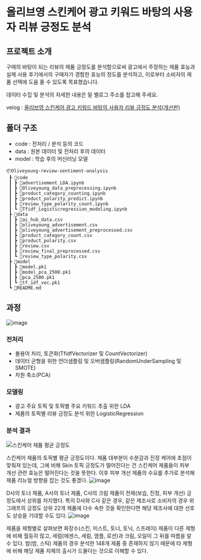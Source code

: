 # 올리브영 스킨케어 광고 키워드 바탕의 사용자 리뷰 긍정도 분석


## 프로젝트 소개
구매의 바탕이 되는 리뷰의 제품 긍정도를 분석함으로써 광고에서 주장하는 제품 효능과 실제 사용 후기에서의 구매자가 경험한 효능의 정도를 분석하고, 이로부터 소비자의 제품 선택에 도움 줄 수 있도록 목표했습니다.

데이터 수집 및 분석의 자세한 내용은 밑 벨로그 주소를 찹고해 주세요.

velog : [올리브영 스킨케어 광고 키워드 바탕의 사용자 리뷰 긍정도 분석(개선판)](https://velog.io/@_chaerry_/%EC%98%AC%EB%A6%AC%EB%B8%8C%EC%98%81-%EC%8A%A4%ED%82%A8%EC%BC%80%EC%96%B4-%EA%B4%91%EA%B3%A0-%ED%82%A4%EC%9B%8C%EB%93%9C-%EB%B0%94%ED%83%95%EC%9D%98-%EC%82%AC%EC%9A%A9%EC%9E%90-%EB%A6%AC%EB%B7%B0-%EA%B8%8D%EC%A0%95%EB%8F%84-%EB%B6%84%EC%84%9D%EA%B0%9C%EC%84%A0%ED%8E%B8)


## 폴더 구조
- code : 전처리 / 분석 등의 코드
- data : 원본 데이터 및 전처리 후의 데이터
- model : 학습 후의 머신러닝 모델
```
📦Oliveyoung-review-sentiment-analysis
 ┣ 📂code
 ┃ ┣ 📜advertisement_LDA.ipynb
 ┃ ┣ 📜Oliveyoung_data_preprocessing.ipynb
 ┃ ┣ 📜product_category_counting.ipynb
 ┃ ┣ 📜product_polarity_predict.ipynb
 ┃ ┣ 📜review_type_polarity_count.ipynb
 ┃ ┗ 📜Tfidf_Logisticregression_modeling.ipynb
 ┣ 📂data
 ┃ ┣ 📜ai_hub_data.csv
 ┃ ┣ 📜oliveyoung_advertisement.csv
 ┃ ┣ 📜oliveyoung_advertisement_preprocessed.csv
 ┃ ┣ 📜product_category_count.csv
 ┃ ┣ 📜product_polarity.csv
 ┃ ┣ 📜review.csv
 ┃ ┣ 📜review_final_preprocessed.csv
 ┃ ┗ 📜review_type_polarity.csv
 ┣ 📂model
 ┃ ┣ 📜model.pk1
 ┃ ┣ 📜model_pca_2500.pk1
 ┃ ┣ 📜pca_2500.pk1
 ┃ ┗ 📜tf_idf_vec.pk1
 ┗ 📜README.md
```

## 과정
![image](https://github.com/user-attachments/assets/646af138-448f-461d-ba26-721fb56c7bbb)
### 전처리
- 불용어 처리, 토큰화(TfidfVectorizer 및 CountVectorizer)
- 데이터 균형을 위한 언더샘플링 및 오버샘플링(RandomUnderSampling 및 SMOTE)
- 차원 축소(PCA)

### 모델링
- 광고 주요 토픽 및 토픽별 주요 키워드 추출 위한 LDA
- 제품의 토픽별 리뷰 긍정도 분석 위한 LogisticRegression

### 분석 결과
![스킨케어 제품 평균 긍정도](https://github.com/user-attachments/assets/ead1632e-1c3f-42d3-9e92-06fca5a8bbcb)

스킨케어 제품의 토픽별 평균 긍정도이다. 제품 대부분이 수분감과 진정 케어에 초점이 맞춰져 있는데, 그에 비해 Skin 토픽 긍정도가 떨어진다는 건 스킨케어 제품들이 피부 개선 관련 효능은 떨어진다는 것을 뜻한다. 이후 피부 개선 제품의 수요를 추가로 분석해 제품 리뉴얼 방향을 잡는 것도 좋겠다.
![image](https://github.com/user-attachments/assets/49c47358-20c2-4f8a-b2f4-eb6550d15277)

D사의 토너 제품, A사의 토너 제품, C사의 크림 제품이 전체(보습, 진정, 피부 개선) 긍정도에서 상위를 차지했다. 특히 D사와 C사 같은 경우, 같은 제조사로 소비자의 경우 위 그래프의 긍정도 상위 22개 제품에 다수 속한 것을 확인한다면 해당 제조사에 대한 선호도 상승을 기대할 수도 있다. 
![image](https://github.com/user-attachments/assets/e799329c-fbe8-43b2-9034-1070d1705574)

제품을 제형별로 살펴보면 화장수(스킨, 미스트, 토너, 토닉, 스프레이) 제품이 다른 제형에 비해 월등히 많고, 세럼(에센스, 세럼, 앰플, 로션)과 크림, 오일이 그 뒤를 따름을 알 수 있다. 밤(밤, 스틱) 제품의 경우 분석한 148개 제품 중 존재하지 않기 때문에 타 제형에 비해 해당 제품 자체의 출시가 드물다는 것으로 이해할 수 있다.
